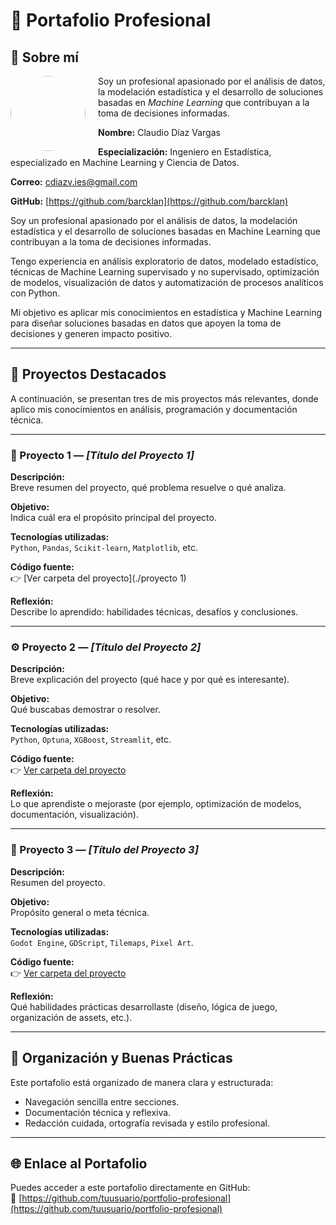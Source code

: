 # 💼 Portafolio Profesional

## 👋 Sobre mí

<img src="https://github.com/barcklan.png" width="120" align="left" style="border-radius:50%; margin-right:20px;">

Soy un profesional apasionado por el análisis de datos, la modelación estadística y el desarrollo de soluciones basadas en *Machine Learning* que contribuyan a la toma de decisiones informadas.


**Nombre:** Claudio Díaz Vargas

**Especialización:** Ingeniero en Estadística, especializado en Machine Learning y Ciencia de Datos.

**Correo:** cdiazv.ies@gmail.com

**GitHub:** [https://github.com/barcklan](https://github.com/barcklan)

Soy un profesional apasionado por el análisis de datos, la modelación estadística y el desarrollo de soluciones basadas en Machine Learning que contribuyan a la toma de decisiones informadas.

Tengo experiencia en análisis exploratorio de datos, modelado estadístico, técnicas de Machine Learning supervisado y no supervisado, optimización de modelos, visualización de datos y automatización de procesos analíticos con Python.

Mi objetivo es aplicar mis conocimientos en estadística y Machine Learning para diseñar soluciones basadas en datos que apoyen la toma de decisiones y generen impacto positivo.

---

## 🚀 Proyectos Destacados

A continuación, se presentan tres de mis proyectos más relevantes, donde aplico mis conocimientos en análisis, programación y documentación técnica.

---

### 🧩 Proyecto 1 — *[Título del Proyecto 1]*

**Descripción:**  
Breve resumen del proyecto, qué problema resuelve o qué analiza.

**Objetivo:**  
Indica cuál era el propósito principal del proyecto.

**Tecnologías utilizadas:**  
`Python`, `Pandas`, `Scikit-learn`, `Matplotlib`, etc.

**Código fuente:**  
👉 [Ver carpeta del proyecto](./proyecto 1)

**Reflexión:**  
Describe lo aprendido: habilidades técnicas, desafíos y conclusiones.

---

### ⚙️ Proyecto 2 — *[Título del Proyecto 2]*

**Descripción:**  
Breve explicación del proyecto (qué hace y por qué es interesante).

**Objetivo:**  
Qué buscabas demostrar o resolver.

**Tecnologías utilizadas:**  
`Python`, `Optuna`, `XGBoost`, `Streamlit`, etc.

**Código fuente:**  
👉 [Ver carpeta del proyecto](./proyecto2)

**Reflexión:**  
Lo que aprendiste o mejoraste (por ejemplo, optimización de modelos, documentación, visualización).

---

### 🔬 Proyecto 3 — *[Título del Proyecto 3]*

**Descripción:**  
Resumen del proyecto.

**Objetivo:**  
Propósito general o meta técnica.

**Tecnologías utilizadas:**  
`Godot Engine`, `GDScript`, `Tilemaps`, `Pixel Art`.

**Código fuente:**  
👉 [Ver carpeta del proyecto](./proyecto3)

**Reflexión:**  
Qué habilidades prácticas desarrollaste (diseño, lógica de juego, organización de assets, etc.).

---

## 🧭 Organización y Buenas Prácticas

Este portafolio está organizado de manera clara y estructurada:
- Navegación sencilla entre secciones.
- Documentación técnica y reflexiva.
- Redacción cuidada, ortografía revisada y estilo profesional.

---

## 🌐 Enlace al Portafolio

Puedes acceder a este portafolio directamente en GitHub:  
🔗 [https://github.com/tuusuario/portfolio-profesional](https://github.com/tuusuario/portfolio-profesional)
